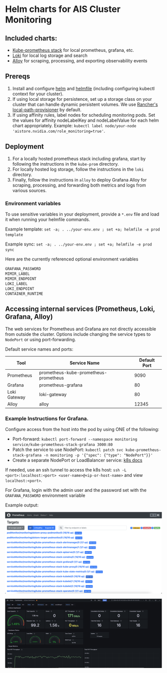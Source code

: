 # Helm charts for AIS Cluster Monitoring

## Included charts:
- [Kube-prometheus stack](./kube-prom/README.md) for local prometheus, grafana, etc.
- [Loki](./loki/README.md) for local log storage and search
- [Alloy](./alloy/README.md) for scraping, processing, and exporting observability events

## Prereqs
1. Install and configure [helm](https://helm.sh/docs/intro/install/) and [helmfile](https://helmfile.readthedocs.io/en/latest/#installation) (including configuring kubectl context for your cluster).
1. If using local storage for persistence, set up a storage class on your cluster that can handle dynamic persistent volumes. We use [Rancher's local-path-provisioner](https://github.com/rancher/local-path-provisioner) by default.
1. If using affinity rules, label nodes for scheduling monitoring pods. Set the values for affinity nodeLabelKey and nodeLabelValue for each helm chart appropriately. Example: `kubectl label node/your-node 'aistore.nvidia.com/role_monitoring=true'`.

## Deployment
1. For a locally hosted prometheus stack including grafana, start by following the instructions in the `kube-prom` directory. 
1. For locally hosted log storage, follow the instructions in the `loki` directory.
1. Finally, follow the instructions in `alloy` to deploy Grafana Alloy for scraping, processing, and forwarding both metrics and logs from various sources. 

### Environment variables 

To use sensitive variables in your deployment, provide a `*.env` file and load it when running your helmfile commands. 

Example template: 
`set -a; . ../your-env.env ; set +a; helmfile -e prod template`

Example sync: 
`set -a; . ../your-env.env ; set +a; helmfile -e prod sync`

Here are the currently referenced optional environment variables
```
GRAFANA_PASSWORD
MIMIR_LABEL
MIMIR_ENDPOINT
LOKI_LABEL
LOKI_ENDPOINT
CONTAINER_RUNTIME
```

## Accessing internal services (Prometheus, Loki, Grafana, Alloy)

The web services for Prometheus and Grafana are not directly accessible from outside the cluster.
Options include changing the service types to `NodePort` or using port-forwarding.

Default service names and ports: 

| Tool         | Service Name                          | Default Port |
|--------------|---------------------------------------|--------------|
| Prometheus   | prometheus-kube-prometheus-prometheus | 9090         |
| Grafana      | prometheus-grafana                    | 80           |
| Loki Gateway | loki-gateway                          | 80           |
| Alloy        | alloy                                 | 12345        |

### Example Instructions for Grafana.

Configure access from the host into the pod by using ONE of the following:
   - Port-forward: `kubectl port-forward --namespace monitoring service/kube-prometheus-stack-grafana 3000:80`
   - Patch the service to use NodePort: `kubectl patch svc kube-prometheus-stack-grafana -n monitoring -p '{"spec": {"type": "NodePort"}}'`
   - Create a separate NodePort or LoadBalancer service: [k8s docs](https://kubernetes.io/docs/concepts/services-networking/service/)

If needed, use an ssh tunnel to access the k8s host: `ssh -L <port>:localhost:<port> <user-name>@<ip-or-host-name>` and view `localhost:<port>`.

For Grafana, login with the admin user and the password set with the `GRAFANA_PASSWORD` environment variable


Example output: 

![Prometheus UI](images/prometheus.png)

![Grafana Dashboard](images/grafana.png)